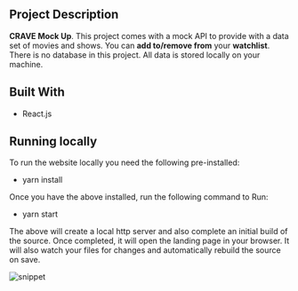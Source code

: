 ## Project Description

**CRAVE Mock Up**. This project comes with a mock API to provide with a data set of movies and shows. You can **add to/remove from** your **watchlist**. There is no database in this project. All data is stored locally on your machine. 

## Built With

- React.js

## Running locally

To run the website locally you need the following pre-installed:

  - yarn install

Once you have the above installed, run the following command to Run:

  - yarn start

The above will create a local http server and also complete an initial build of the source. Once completed, it will open the landing page in your browser. It will also watch your files for changes and automatically rebuild the source on save.  


![snippet](./src/assets/crave.png)
